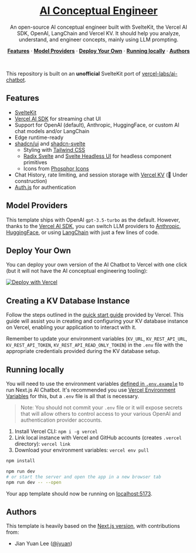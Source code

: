 <a href="https://ai-ce.vercel.app//">
<h1 align="center">AI Conceptual Engineer </h1>
</a>

<p align="center">
  An open-source AI conceptual engineer built with SvelteKit, the Vercel AI SDK, OpenAI, LangChain and Vercel KV. It should help you analyze, understand, and engineer concepts, mainly using LLM prompting.
</p>

<p align="center">
  <a href="#features"><strong>Features</strong></a> ·
  <a href="#model-providers"><strong>Model Providers</strong></a> ·
  <a href="#deploy-your-own"><strong>Deploy Your Own</strong></a> ·
  <a href="#running-locally"><strong>Running locally</strong></a> ·
  <a href="#authors"><strong>Authors</strong></a>
</p>
<br/>

This repository is built on an **unofficial** SvelteKit port of [vercel-labs/ai-chatbot](https://github.com/vercel-labs/ai-chatbot).

## Features

- [SvelteKit](https://kit.svelte.dev)
- [Vercel AI SDK](https://sdk.vercel.ai/docs) for streaming chat UI
- Support for OpenAI (default), Anthropic, HuggingFace, or custom AI chat models and/or LangChain
- Edge runtime-ready
- [shadcn/ui](https://ui.shadcn.com) and [shadcn-svelte](https://github.com/huntabyte/shadcn-svelte)
  - Styling with [Tailwind CSS](https://tailwindcss.com)
  - [Radix Svelte](https://www.radix-svelte.com) and [Svelte Headless UI](https://svelte-headlessui.goss.io) for headless component primitives
  - Icons from [Phosphor Icons](https://phosphoricons.com)
- Chat History, rate limiting, and session storage with [Vercel KV](https://vercel.com/storage/kv) (🚧 Under construction)
- [Auth.js](https://authjs.dev) for authentication

## Model Providers

This template ships with OpenAI `gpt-3.5-turbo` as the default. However, thanks to the [Vercel AI SDK](https://sdk.vercel.ai/docs), you can switch LLM providers to [Anthropic](https://anthropic.com), [HuggingFace](https://huggingface.co), or using [LangChain](https://js.langchain.com) with just a few lines of code.

## Deploy Your Own

You can deploy your own version of the AI Chatbot to Vercel with one click (but it will not have the AI conceptual engineering tooling):

[![Deploy with Vercel](https://vercel.com/button)](https://vercel.com/new/clone?repository-name=sveltekit-chat&repository-url=https%3A%2F%2Fgithub.com%2Fjianyuan%2Fsveltekit-ai-chatbot&env=OPENAI_API_KEY,AUTH_SECRET,GITHUB_ID,GITHUB_SECRET&envDescription=How%20to%20get%20these%20env%20vars&envLink=https%3A%2F%2Fgithub.com%2Fjianyuan%2Fsveltekit-ai-chatbot%2Fblob%2Fmain%2F.env.example&demo-title=SvelteKit%20Chat&demo-description=A%20full-featured%2C%20hackable%20SvelteKit%20AI%20chatbot&demo-url=https%3A%2F%2Fsveltekit-ai-chatbot.vercel.app&stores=%5B%7B%22type%22:%22kv%22%7D%5D)

## Creating a KV Database Instance

Follow the steps outlined in the [quick start guide](https://vercel.com/docs/storage/vercel-kv/quickstart#create-a-kv-database) provided by Vercel. This guide will assist you in creating and configuring your KV database instance on Vercel, enabling your application to interact with it.

Remember to update your environment variables (`KV_URL`, `KV_REST_API_URL`, `KV_REST_API_TOKEN`, `KV_REST_API_READ_ONLY_TOKEN`) in the `.env` file with the appropriate credentials provided during the KV database setup.

## Running locally

You will need to use the environment variables [defined in `.env.example`](.env.example) to run Next.js AI Chatbot. It's recommended you use [Vercel Environment Variables](https://vercel.com/docs/concepts/projects/environment-variables) for this, but a `.env` file is all that is necessary.

> Note: You should not commit your `.env` file or it will expose secrets that will allow others to control access to your various OpenAI and authentication provider accounts.

1. Install Vercel CLI: `npm i -g vercel`
2. Link local instance with Vercel and GitHub accounts (creates `.vercel` directory): `vercel link`
3. Download your environment variables: `vercel env pull`

```bash
npm install

npm run dev
# or start the server and open the app in a new browser tab
npm run dev -- --open
```

Your app template should now be running on [localhost:5173](http://localhost:5173/).

## Authors

This template is heavily based on the [Next.js version](https://github.com/vercel-labs/ai-chatbot), with contributions from:

- Jian Yuan Lee ([@jyuan](https://twitter.com/jyuan))
